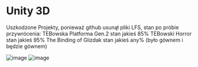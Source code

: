 # Unity 3D
 
 Uszkodzone Projekty, ponieważ github usunął pliki LFS, stan po próbie przywrócenia:
 TEBowska Platforma Gen.2 stan jakieś 85%
 TEBowski Horror          stan jakieś 95%
 The Binding of Glizdak   stan jakieś any% (było gównem i będzie gównem)
 
![image](https://user-images.githubusercontent.com/72550826/120927441-19ef8180-c6e1-11eb-99fd-30e66ae9f545.png)
![image](https://tenor.com/view/taking-a-drink-billy-butcher-karl-urban-the-boys-sipping-beverage-gif-25155316.gif)
